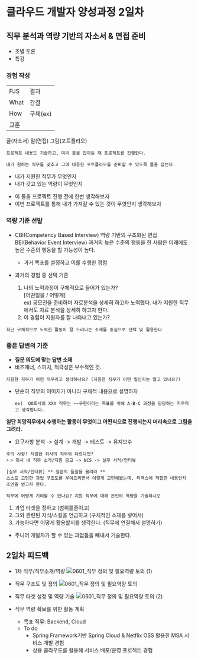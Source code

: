 # 클라우드 개발자 양성과정 2일차

## 직무 분석과 역량 기반의 자소서 & 면접 준비
* 조별 토론
* 특강

### 경험 작성
|  |  |
| -------- | -------- |
| PJS   | 결과  |
| What  | 간결  |
| How   | 구체(ex)|
| 교훈  |       |



글(자소서) 말(면접) 그림(포트폴리오)

``` 프로젝트 내용도 기술하고, 미리 틀을 잡아둔 채 프로젝트를 진행한다. ```

``` 내가 원하는 직무를 맞추고 그에 대응한 포트폴리오를 준비할 수 있도록 틀을 잡는다. ```

* 내가 지원한 직무가 무엇인지
* 내가 갖고 있는 역량이 무엇인지
- 이 둘을 프로젝트 진행 전에 한번 생각해보자
- 이번 프로젝트를 통해 내가 가져갈 수 있는 것이 무엇인지 생각해보자


### 역량 기준 선발
* CBI(Competency Based Interview) 역량 기반의 구조화된 면접<br>
BEI(Behavior Event Interview) 과거의 높은 수준의 행동을 한 사람은 미래에도 높은 수준의 행동을 할 가능성이 높다.
     
    - 과거 목표를 설정하고 이를 수행한 경험 <br>

* 과거의 경험 중 선택 기준
    1. 나의 노력과정이 구체적으로 들어가 있는가? <br>
        [어떤일을 / 어떻게] <br>
        ex) 공모전을 준비하며 자료분석을 상세히 하고자 노력했다.
        내가 지원한 직무에서도 자료 분석을 상세히 하고자 한다.
    2. 이 경험이 지원자를 잘 나타내고 있는가?

``` 최근 구체적으로 노력한 활동이 잘 드러나는 소재를 중심으로 선택 및 활용한다 ```

### 좋은 답변의 기준
* <b>질문 의도에 맞는 답변 소재</b>
* 비즈매너, 스피치, 적극성은 부수적인 것.

``` 지원한 직무가 어떤 직무라고 생각하나요? (지원한 직무가 어떤 일인지는 알고 있나요?) ```
- 단순히 직무의 이미지가 아니라 구체적 내용으로 설명하자
    
    ```ex)  OO회사의 XXX 직무는 ~~구현이라는 목표를 위해 A-B-C 과정을 담당하는 직무라고 생각합니다. ```

<b>일단 희망직무에서 수행하는 활동이 무엇이고 어떤식으로 진행되는지 머리속으로 그림을 그려라.</b>
* 요구사항 분석 -> 설계 -> 개발 -> 테스트 -> 유지보수
```
주의 사항! 지원한 회사의 직무와 다르다면?
ㄴ> 회사 내 직무 소개/지원 공고 -> NCS -> 실무 서적/인터뷰

[실무 서적/인터뷰] ** 질문의 품질을 올려라 **
스스로 고민한 과업 구조도를 부여드리면서 이렇게 고민해봤는데, 티맥스에 적합한 내용인지 조언을 얻고자 한다.
```

``` 직무에 어떻게 기여할 수 있나요? 지원 직무에 대해 본인의 역량을 기술하시오 ```
1. 과업 타겟을 정하고  (범위를줄이고)
2. 그와 관련된 지식/스킬을 언급하고  (구체적인 소재를 넣어서)
3. 가능하다면 어떻게 활용할지를 생각한다.  (직무에 연결해서 설명하기)

* 주니어 개발자가 할 수 있는 과업들을 빼내서 기술한다.




## 2일차 피드백

* 1차 직무/직무소개/역량
![0601_직무 정의 및 필요역량 토의 (1)](https://user-images.githubusercontent.com/32921225/120280192-58a4c680-c2f2-11eb-9184-596bd184d2af.png)

* 직무 구조도 및 정의
![0601_직무 정의 및 필요역량 토의](https://user-images.githubusercontent.com/32921225/120280185-56426c80-c2f2-11eb-9808-2e0ec4ffe460.png)

* 직무 타겟 설정 및 역량 기술
![0601_직무 정의 및 필요역량 토의 (2)](https://user-images.githubusercontent.com/32921225/120293250-04a0de80-c300-11eb-9950-b05912038d05.png)


* 직무 역량 확보를 위한 활동 계획
    - 목표 직무: Backend, Cloud
    - To do
        - Spring Framework기반 Spring Cloud & Netflix OSS 활용한 MSA 서비스 개발 경험
        - 상용 클라우드를 활용해 서비스 배포/운영 프로젝트 경험


     
